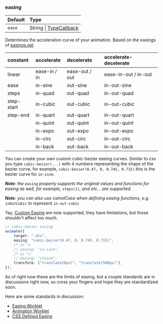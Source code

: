 ### easing

| Default | Type                                                                                                    |
| :------ | :------------------------------------------------------------------------------------------------------ |
| `ease`  | String \| [TypeCallback](https://okikio.github.io/native/api/modules/_okikio_animate.html#typecallback) |

Determines the acceleration curve of your animation.
Based on the easings of [easings.net](https://easings.net)

| constant   | accelerate   | decelerate     | accelerate-decelerate |
| :--------- | :----------- | :------------- | :-------------------- |
| linear     | ease-in / in | ease-out / out | ease-in-out / in-out  |
| ease       | in-sine      | out-sine       | in-out-sine           |
| steps      | in-quad      | out-quad       | in-out-quad           |
| step-start | in-cubic     | out-cubic      | in-out-cubic          |
| step-end   | in-quart     | out-quart      | in-out-quart          |
|            | in-quint     | out-quint      | in-out-quint          |
|            | in-expo      | out-expo       | in-out-expo           |
|            | in-circ      | out-circ       | in-out-circ           |
|            | in-back      | out-back       | in-out-back           |

You can create your own custom cubic-bezier easing curves. Similar to css you type `cubic-bezier(...)` with 4 numbers representing the shape of the bezier curve, for example, `cubic-bezier(0.47, 0, 0.745, 0.715)` this is the bezier curve for `in-sine`.

_**Note**: the `easing` property supports the original values and functions for easing as well, for example, `steps(1)`, and etc... are supported._

_**Note**: you can also use camelCase when defining easing functions, e.g. `inOutCubic` to represent `in-out-cubic`_

Yay, [Custom Easing](../custom-easing.md) are now supported, they have limitations, but those shouldn't affect too much.

```ts
// cubic-bezier easing
animate({
    target: ".div",
    easing: "cubic-bezier(0.47, 0, 0.745, 0.715)",
    /* or */
    // easing: "in-sine",
    /* or */
    // easing: "inSine",
    transform: ["translate(0px)", "translate(500px)"],
});
```

As of right now these are the limits of easing, but a couple standards are in discussions right now, so cross your fingers and hope they are standardized soon.

Here are some standards in discussion:

- [Easing Worklet](https://github.com/jakearchibald/easing-worklet)
- [Animation Worklet](https://drafts.css-houdini.org/css-animation-worklet-1/#example-1)
- [CSS Defined Easing](https://github.com/w3c/csswg-drafts/issues/229)